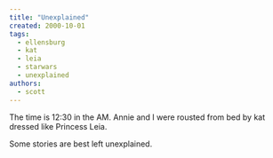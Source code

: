```yaml
---
title: "Unexplained"
created: 2000-10-01
tags: 
  - ellensburg
  - kat
  - leia
  - starwars
  - unexplained
authors: 
  - scott
---
```


The time is 12:30 in the AM. Annie and I were rousted from bed by kat dressed like Princess Leia.

Some stories are best left unexplained.
